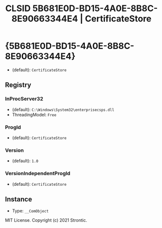 ﻿---
title: "CLSID 5B681E0D-BD15-4A0E-8B8C-8E90663344E4 | CertificateStore"
excerpt: What is COM-Object CLSID 5B681E0D-BD15-4A0E-8B8C-8E90663344E4?
---

# {5B681E0D-BD15-4A0E-8B8C-8E90663344E4}

* (default): `CertificateStore`

## Registry


### InProcServer32

* (default): `C:\Windows\System32\enterprisecsps.dll`
* ThreadingModel: `Free`

### ProgId

* (default): `CertificateStore`

### Version

* (default): `1.0`

### VersionIndependentProgId

* (default): `CertificateStore`

## Instance

* Type: `__ComObject`

MIT License. Copyright (c) 2021 Strontic.


